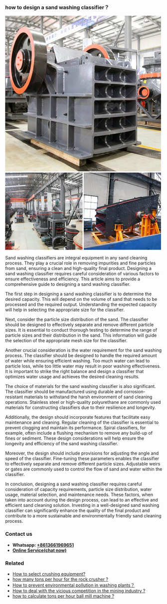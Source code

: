 <h3>how to design a sand washing classifier？</h3><img src='1701746111.jpg' alt=''><p>Sand washing classifiers are integral equipment in any sand cleaning process. They play a crucial role in removing impurities and fine particles from sand, ensuring a clean and high-quality final product. Designing a sand washing classifier requires careful consideration of various factors to ensure effectiveness and efficiency. This article aims to provide a comprehensive guide to designing a sand washing classifier.</p><p>The first step in designing a sand washing classifier is to determine the desired capacity. This will depend on the volume of sand that needs to be processed and the required output. Understanding the expected capacity will help in selecting the appropriate size for the classifier.</p><p>Next, consider the particle size distribution of the sand. The classifier should be designed to effectively separate and remove different particle sizes. It is essential to conduct thorough testing to determine the range of particle sizes and their distribution in the sand. This information will guide the selection of the appropriate mesh size for the classifier.</p><p>Another crucial consideration is the water requirement for the sand washing process. The classifier should be designed to handle the required amount of water while ensuring efficient washing. Too much water can lead to particle loss, while too little water may result in poor washing effectiveness. It is important to strike the right balance and design a classifier that optimizes water usage and achieves the desired cleaning results.</p><p>The choice of materials for the sand washing classifier is also significant. The classifier should be manufactured using durable and corrosion-resistant materials to withstand the harsh environment of sand cleaning operations. Stainless steel or high-quality polyurethane are commonly used materials for constructing classifiers due to their resilience and longevity.</p><p>Additionally, the design should incorporate features that facilitate easy maintenance and cleaning. Regular cleaning of the classifier is essential to prevent clogging and maintain its performance. Spiral classifiers, for example, often include a flushing mechanism to remove any build-up of fines or sediment. These design considerations will help ensure the longevity and efficiency of the sand washing classifier.</p><p>Moreover, the design should include provisions for adjusting the angle and speed of the classifier. Fine-tuning these parameters enables the classifier to effectively separate and remove different particle sizes. Adjustable weirs or gates are commonly used to control the flow of sand and water within the classifier.</p><p>In conclusion, designing a sand washing classifier requires careful consideration of capacity requirements, particle size distribution, water usage, material selection, and maintenance needs. These factors, when taken into account during the design process, can lead to an effective and efficient sand cleaning solution. Investing in a well-designed sand washing classifier can significantly enhance the quality of the final product and contribute to a more sustainable and environmentally friendly sand cleaning process.</p><h3>Contact us</h3><ul><li><strong>Whatsapp:&nbsp;<a href="https://wa.me/8613661969651">+8613661969651</a></strong></li><li><a href="https://swt.shibang-china.com/?git&amp;zhl&amp;how to design a sand washing classifier？"><strong>Online Service(chat now)</strong></a></li></ul><h3>Related</h3><ul><li><a href='How to select crushing equipment.md'>How to select crushing equipment?</a></li><li><a href='how many tons per hour for the rock crusher .md'>how many tons per hour for the rock crusher ?</a></li><li><a href='How to prevent environmental pollution in washing plants？.md'>How to prevent environmental pollution in washing plants？</a></li><li><a href='How to deal with the vicious competition in the mining industry .md'>How to deal with the vicious competition in the mining industry ?</a></li><li><a href='how to calculate tons per hour ball mill machine .md'>how to calculate tons per hour ball mill machine ?</a></li></ul>